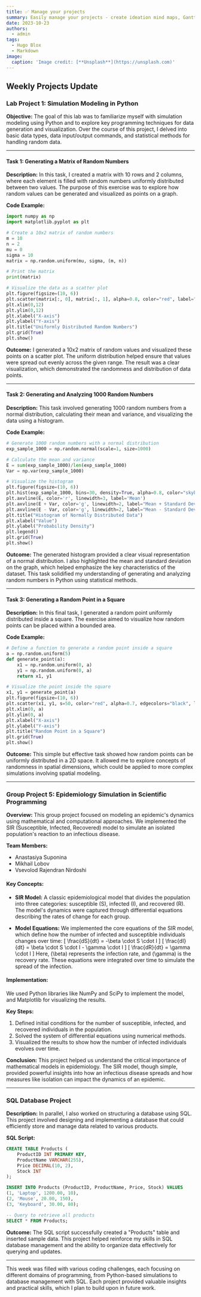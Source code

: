```yaml
---
title: ✅ Manage your projects
summary: Easily manage your projects - create ideation mind maps, Gantt charts, todo lists, and more!
date: 2023-10-23
authors:
  - admin
tags:
  - Hugo Blox
  - Markdown
image:
  caption: 'Image credit: [**Unsplash**](https://unsplash.com)'
---
```


## Weekly Projects Update

### Lab Project 1: Simulation Modeling in Python

**Objective:**
The goal of this lab was to familiarize myself with simulation modeling using Python and to explore key programming techniques for data generation and visualization. Over the course of this project, I delved into basic data types, data input/output commands, and statistical methods for handling random data.

---

#### Task 1: Generating a Matrix of Random Numbers

**Description:**
In this task, I created a matrix with 10 rows and 2 columns, where each element is filled with random numbers uniformly distributed between two values. The purpose of this exercise was to explore how random values can be generated and visualized as points on a graph.

**Code Example:**
```python
import numpy as np
import matplotlib.pyplot as plt

# Create a 10x2 matrix of random numbers
m = 10  
n = 2  
mu = 0     
sigma = 10  
matrix = np.random.uniform(mu, sigma, (m, n))

# Print the matrix
print(matrix)

# Visualize the data as a scatter plot
plt.figure(figsize=(10, 6))
plt.scatter(matrix[:, 0], matrix[:, 1], alpha=0.8, color="red", label="Matrix Points")
plt.xlim(0,12)
plt.ylim(0,12)
plt.xlabel("X-axis")
plt.ylabel("Y-axis")
plt.title("Uniformly Distributed Random Numbers")
plt.grid(True)
plt.show()
```

**Outcome:**
I generated a 10x2 matrix of random values and visualized these points on a scatter plot. The uniform distribution helped ensure that values were spread out evenly across the given range. The result was a clear visualization, which demonstrated the randomness and distribution of data points.

---

#### Task 2: Generating and Analyzing 1000 Random Numbers

**Description:**
This task involved generating 1000 random numbers from a normal distribution, calculating their mean and variance, and visualizing the data using a histogram.

**Code Example:**
```python
# Generate 1000 random numbers with a normal distribution
exp_sample_1000 = np.random.normal(scale=1, size=1000)

# Calculate the mean and variance
E = sum(exp_sample_1000)/len(exp_sample_1000)
Var = np.var(exp_sample_1000)

# Visualize the histogram
plt.figure(figsize=(10, 6))
plt.hist(exp_sample_1000, bins=30, density=True, alpha=0.8, color="skyblue", label="Sample Histogram")
plt.axvline(E, color='r', linewidth=3, label='Mean')
plt.axvline(E + Var, color='g', linewidth=2, label="Mean + Standard Deviation")
plt.axvline(E - Var, color='g', linewidth=2, label="Mean - Standard Deviation")
plt.title("Histogram of Normally Distributed Data")
plt.xlabel("Value")
plt.ylabel("Probability Density")
plt.legend()
plt.grid(True)
plt.show()
```

**Outcome:**
The generated histogram provided a clear visual representation of a normal distribution. I also highlighted the mean and standard deviation on the graph, which helped emphasize the key characteristics of the dataset. This task solidified my understanding of generating and analyzing random numbers in Python using statistical methods.

---

#### Task 3: Generating a Random Point in a Square

**Description:**
In this final task, I generated a random point uniformly distributed inside a square. The exercise aimed to visualize how random points can be placed within a bounded area.

**Code Example:**
```python
# Define a function to generate a random point inside a square
a = np.random.uniform(5)
def generate_point(a):
    x1 = np.random.uniform(0, a)
    y1 = np.random.uniform(0, a)
    return x1, y1

# Visualize the point inside the square
x1, y1 = generate_point(a)
plt.figure(figsize=(10, 6))
plt.scatter(x1, y1, s=50, color="red", alpha=0.7, edgecolors="black", linewidths=1)
plt.xlim(0, a)
plt.ylim(0, a)
plt.xlabel("X-axis")
plt.ylabel("Y-axis")
plt.title("Random Point in a Square")
plt.grid(True)
plt.show()
```

**Outcome:**
This simple but effective task showed how random points can be uniformly distributed in a 2D space. It allowed me to explore concepts of randomness in spatial dimensions, which could be applied to more complex simulations involving spatial modeling.

---

### Group Project 5: Epidemiology Simulation in Scientific Programming

**Overview:**
This group project focused on modeling an epidemic's dynamics using mathematical and computational approaches. We implemented the SIR (Susceptible, Infected, Recovered) model to simulate an isolated population's reaction to an infectious disease.

**Team Members:**
- Anastasiya Suponina
- Mikhail Lobov
- Vsevolod Rajendran Nirdoshi

#### Key Concepts:

- **SIR Model:** A classic epidemiological model that divides the population into three categories: susceptible (S), infected (I), and recovered (R). The model's dynamics were captured through differential equations describing the rates of change for each group.
  
- **Model Equations:**
  We implemented the core equations of the SIR model, which define how the number of infected and susceptible individuals changes over time:
  \[
  \frac{dS}{dt} = -\beta \cdot S \cdot I
  \]
  \[
  \frac{dI}{dt} = \beta \cdot S \cdot I - \gamma \cdot I
  \]
  \[
  \frac{dR}{dt} = \gamma \cdot I
  \]
  Here, \(\beta\) represents the infection rate, and \(\gamma\) is the recovery rate. These equations were integrated over time to simulate the spread of the infection.

#### Implementation:

We used Python libraries like NumPy and SciPy to implement the model, and Matplotlib for visualizing the results. 

**Key Steps:**
1. Defined initial conditions for the number of susceptible, infected, and recovered individuals in the population.
2. Solved the system of differential equations using numerical methods.
3. Visualized the results to show how the number of infected individuals evolves over time.

**Conclusion:**
This project helped us understand the critical importance of mathematical models in epidemiology. The SIR model, though simple, provided powerful insights into how an infectious disease spreads and how measures like isolation can impact the dynamics of an epidemic. 

---

### SQL Database Project

**Description:**
In parallel, I also worked on structuring a database using SQL. This project involved designing and implementing a database that could efficiently store and manage data related to various products.

**SQL Script:**
```sql
CREATE TABLE Products (
    ProductID INT PRIMARY KEY,
    ProductName VARCHAR(255),
    Price DECIMAL(10, 2),
    Stock INT
);

INSERT INTO Products (ProductID, ProductName, Price, Stock) VALUES
(1, 'Laptop', 1200.00, 10),
(2, 'Mouse', 20.00, 150),
(3, 'Keyboard', 30.00, 80);

-- Query to retrieve all products
SELECT * FROM Products;
```

**Outcome:**
The SQL script successfully created a "Products" table and inserted sample data. This project helped reinforce my skills in SQL database management and the ability to organize data effectively for querying and updates.

---

This week was filled with various coding challenges, each focusing on different domains of programming, from Python-based simulations to database management with SQL. Each project provided valuable insights and practical skills, which I plan to build upon in future work.